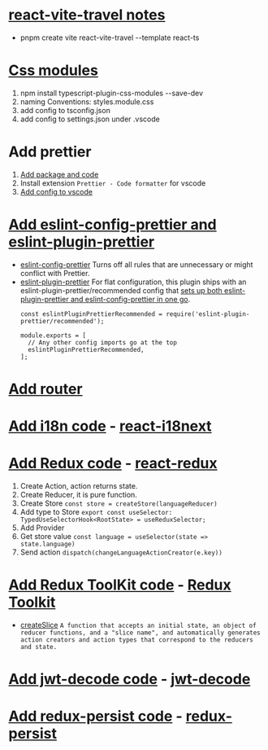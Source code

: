 # [react-vite-travel notes](https://note.youdao.com/s/JKX4DjYw)
- pnpm create vite react-vite-travel --template react-ts

# [Css modules](https://github.com/AntonyC/react-vite-travel/commit/bcc616f46169afa8f846becfb8a17d46c2e1e1e2)
1. npm install typescript-plugin-css-modules --save-dev
2. naming Conventions: styles.module.css
3. add config to tsconfig.json
4. add config to settings.json under .vscode

# Add prettier
1. [Add package and code](https://github.com/AntonyC/react-vite-travel/commit/a148e4f4aa6dedd7e945db45ae30797753bb9186)
2. Install extension `Prettier - Code formatter` for vscode
3. [Add config to vscode](https://github.com/AntonyC/react-vite-travel/commit/3eccca5c394df6f9d64c222b0a39ea68f25099bb)

# [Add eslint-config-prettier and eslint-plugin-prettier](https://github.com/AntonyC/react-vite-travel/commit/f2d43c5ec0389d68ceca3f660a174a5078ea08b6#diff-a32a0887ed9d1d707bbb3b845b7df7fd40e673c47e7b60a3ebd896b68d3b8839)
- [eslint-config-prettier](https://github.com/prettier/eslint-config-prettier?tab=readme-ov-file#eslint-config-prettier)
  Turns off all rules that are unnecessary or might conflict with Prettier.
- [eslint-plugin-prettier](https://github.com/prettier/eslint-plugin-prettier?tab=readme-ov-file#installation)
  For flat configuration, this plugin ships with an eslint-plugin-prettier/recommended config that [sets up both eslint-plugin-prettier and eslint-config-prettier in one go](https://github.com/AntonyC/react-vite-travel/commit/7c055e181e59ab9cb9f71d53d4dfff7616dc5129).
  ```
  const eslintPluginPrettierRecommended = require('eslint-plugin-prettier/recommended');

  module.exports = [
    // Any other config imports go at the top
    eslintPluginPrettierRecommended,
  ];
  ```
  
# [Add router](https://github.com/AntonyC/react-vite-travel/commit/7f7a6c9f73704329bfaf641a5ce7c5384dc7b33b)

# [Add i18n code](https://github.com/AntonyC/react-vite-travel/commit/9fd240cefe6631036999dbfba26ed077d628ce8f) - [react-i18next](https://react.i18next.com/getting-started)

# [Add Redux code](https://github.com/AntonyC/react-vite-travel/commit/785b3ee75a140a2c73e34fbb94ec178ed5929011) - [react-redux](https://react-redux.js.org/introduction/getting-started)
1. Create Action, action returns state.
2. Create Reducer, it is pure function.
3. Create Store ```const store = createStore(languageReducer)```
4. Add type to Store ```export const useSelector: TypedUseSelectorHook<RootState> = useReduxSelector;```
5. Add Provider
6. Get store value ```const language = useSelector(state => state.language)```
7. Send action ```dispatch(changeLanguageActionCreator(e.key))```

# [Add Redux ToolKit code](https://github.com/AntonyC/react-vite-travel/commit/4f96115d0604558a15da501e152941a432d41a45) - [Redux Toolkit](https://redux-toolkit.js.org/)
- [createSlice](https://redux-toolkit.js.org/api/createSlice)
  `A function that accepts an initial state, an object of reducer functions, and a "slice name", and automatically generates action creators and action types that correspond to the reducers and state.`

# [Add jwt-decode code](https://github.com/AntonyC/react-vite-travel/commit/f50cbe94e913182a79f1e95ec5c02106c1c3d104) - [jwt-decode](https://github.com/auth0/jwt-decode?tab=readme-ov-file#getting-started)

# [Add redux-persist code](https://github.com/AntonyC/react-vite-travel/commit/dded2bca932a9951536d3877f4d326871d66435a) - [redux-persist](https://github.com/rt2zz/redux-persist?tab=readme-ov-file#basic-usage)




